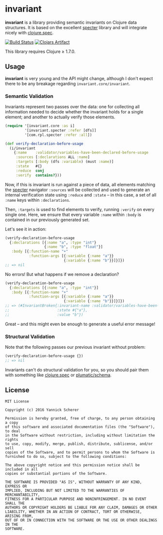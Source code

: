 # invariant

__invariant__ is a library providing semantic invariants on Clojure data
structures. It is based on the excellent [specter][specter] library and
will integrate nicely with [clojure.spec][cljspec].

[![Build Status](https://travis-ci.org/xsc/invariant.svg?branch=master)](https://travis-ci.org/xsc/invariant)
[![Clojars Artifact](https://img.shields.io/clojars/v/invariant.svg)](https://clojars.org/invariant)

This library requires Clojure ≥ 1.7.0.

## Usage

__invariant__ is very young and the API might change, although I don't expect
there to be any breakage regarding  `invariant.core/invariant`.

### Semantic Validation

Invariants represent two passes over the data: one for collecting all
information needed to decide whether the invariant holds for a single element;
and another to actually verify those elements.

```clojure
(require '[invariant.core :as i]
         '[invariant.specter :refer [dfs]]
         '[com.rpl.specter :refer :all])

(def verify-declaration-before-usage
  (i/invariant
    {:name    :validator/variables-have-been-declared-before-usage
     :sources [:declarations ALL :name]
     :targets [:body (dfs :variable) (must :name)]
     :state   #{}
     :reduce  conj
     :verify  contains?}))
```

Now, if this is invariant is run against a piece of data, all elements matching
the [specter][specter] navigator `:sources` will be collected and used to
generate an internal verification state using `:reduce` and `:state` – in this
case, a set of all `:name` keys within `:declarations`.

Then, `:targets` is used to find elements to verify, running `:verify` on every
single one. Here, we ensure that every variable `:name` within `:body` is
contained in our previously generated set.

Let's see it in action:

```clojure
(verify-declaration-before-usage
  {:declarations [{:name "a", :type "int"}
                  {:name "b", :type "float"}]
   :body [{:function-name "+"
           :function-args [{:variable {:name "a"}}
                           {:variable {:name "b"}}]}]})
;; => nil
```

No errors! But what happens if we remove a declaration?

```clojure
(verify-declaration-before-usage
  {:declarations [{:name "a", :type "int"}]
   :body [{:function-name "+"
           :function-args [{:variable {:name "a"}}
                           {:variable {:name "b"}}]}]})
;; => (#InvariantBroken{:invariant-name :validator/variables-have-been-declared-before-usage,
;;                      :state #{"a"},
;;                      :value "b"})
```

Great – and this might even be enough to generate a useful error message!

### Structural Validation

Note that the following passes our previous invariant without problem:

```clojure
(verify-declaration-before-usage {})
;; => nil
```

Invariants can't do structural validation for you, so you should pair them with
something like [clojure.spec][cljspec] or [plumatic/schema][schema].

[schema]: https://github.com/plumatic/schema
[specter]: https://github.com/nathanmarz/specter
[cljspec]: http://clojure.org/guides/spec

## License

```
MIT License

Copyright (c) 2016 Yannick Scherer

Permission is hereby granted, free of charge, to any person obtaining a copy
of this software and associated documentation files (the "Software"), to deal
in the Software without restriction, including without limitation the rights
to use, copy, modify, merge, publish, distribute, sublicense, and/or sell
copies of the Software, and to permit persons to whom the Software is
furnished to do so, subject to the following conditions:

The above copyright notice and this permission notice shall be included in all
copies or substantial portions of the Software.

THE SOFTWARE IS PROVIDED "AS IS", WITHOUT WARRANTY OF ANY KIND, EXPRESS OR
IMPLIED, INCLUDING BUT NOT LIMITED TO THE WARRANTIES OF MERCHANTABILITY,
FITNESS FOR A PARTICULAR PURPOSE AND NONINFRINGEMENT. IN NO EVENT SHALL THE
AUTHORS OR COPYRIGHT HOLDERS BE LIABLE FOR ANY CLAIM, DAMAGES OR OTHER
LIABILITY, WHETHER IN AN ACTION OF CONTRACT, TORT OR OTHERWISE, ARISING FROM,
OUT OF OR IN CONNECTION WITH THE SOFTWARE OR THE USE OR OTHER DEALINGS IN THE
SOFTWARE.
```
